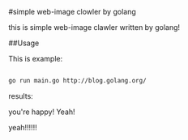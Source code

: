 #simple web-image clowler by golang

this is simple web-image clawler written by golang!

##Usage

This is example:
```sh

go run main.go http://blog.golang.org/

```

results:

you're happy! Yeah!

yeah!!!!!!
